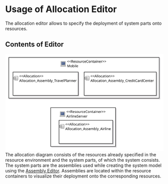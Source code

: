 # Usage of Allocation Editor
The allocation editor allows to specify the deployment of system parts onto resources.
## Contents of Editor
![Simple allocation diagram](/img/pcm/sirius-allocation.svg) 
The allocation diagram consists of the resources already specified in the resource environment and the system parts, of which the system consists.
The system parts are the assemblies used while creating the system model using the [Assembly Editor](/wiki/pcm/assembly-editor.md).
Assemblies are located within the resource containers to visualize their deployment onto the corresponding resources.
